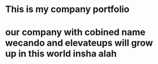 # This is my company portfolio
# our company with cobined name wecando and elevateups will grow up in this world insha alah 
#

